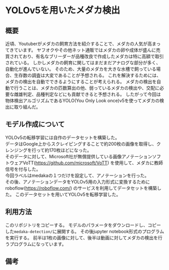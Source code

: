 # YOLOv5を用いたメダカ検出

## 概要
近頃、Youtuberがメダカの飼育方法を紹介することで、メダカの人気が高まってきています。
ヤフオクやその他ネット通販ではメダカの卵や成体が盛んに売買されており、有名なブリーダーが品種改良で作成したメダカは特に高額で取引されている。
しかしメダカの飼育に関してはまだまだアナログな部分が多く、自動化が進んでいない。
そのため、大量のメダカを大きな水槽で飼っている場合、生存数の調査は大変であることが予想される。
これを解決するためには、メダカの検出を自動でできるようにすることが考えられる。
メダカの検出を自動で行うことは、メダカの匹数算出の他、弱っているメダカの検出や、交配に必要な雌雄判定、品種判定などにも貢献できると予想される。
したがって今回は物体検出アルゴリズムであるYOLO(You Only Look once)v5を使ってメダカの検出に取り組んだ。
## モデル作成について
YOLOv5の転移学習には自作のデータセットを構築した。\
データはGoogle上からスクレイピングすることで約200枚の画像を取得し、クレンジングを行って約170枚ほどになった。\
そのデータに対して、Microsoft社が無償提供している画像アノテーションソフトウェアVoTT(https://github.com/microsoft/VoTT)
を使用して、メダカに教師信号を付与した。\
今回ラベルはmedakaの１つだけを設定して、アノテーションを行った。\
その後、アノテーションデータをYOLOv5用の入力形式に変換するためにroboflow(https://roboflow.com/)
のサービスを利用してデータセットを構築した。
このデータセットを用いてYOLOv5を転移学習した。

## 利用方法
このリポジトリをコピーする。
モデルのパラメータをダウンロードし、コピーした`medaka-detection/`に展開する。
その後jupyter notebook形式のプログラムを実行する。
前半は1枚の画像に対して、後半は動画に対してメダカの検出を行うプログラムになっています。

## 備考




